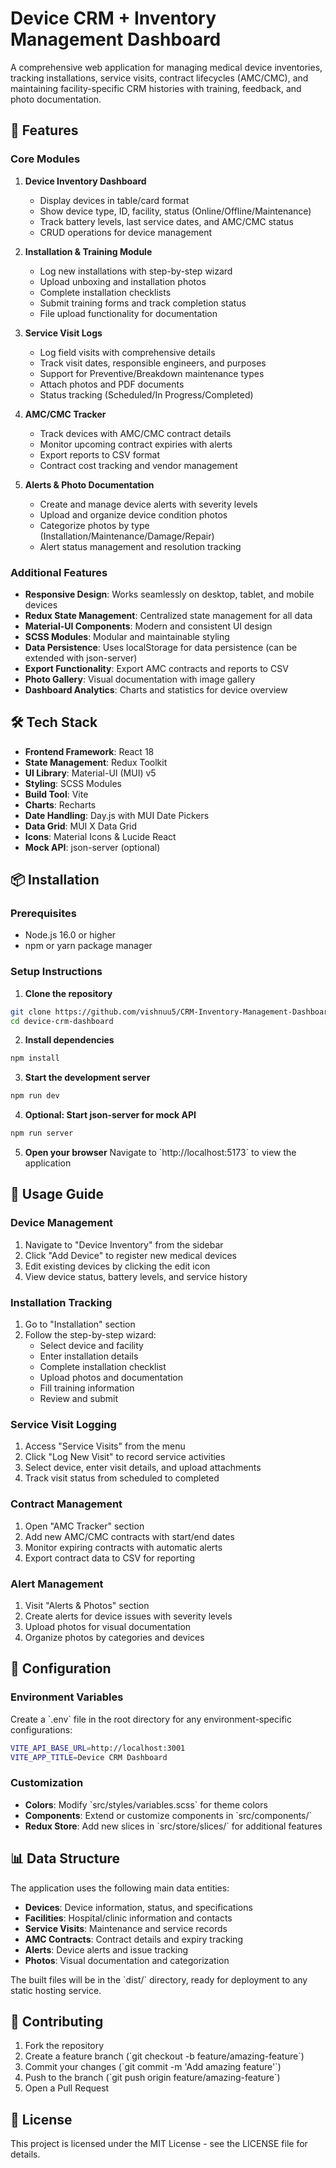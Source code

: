 # Device CRM + Inventory Management Dashboard

A comprehensive web application for managing medical device inventories, tracking installations, service visits, contract lifecycles (AMC/CMC), and maintaining facility-specific CRM histories with training, feedback, and photo documentation.

## 🚀 Features

### Core Modules

1. **Device Inventory Dashboard**

   - Display devices in table/card format
   - Show device type, ID, facility, status (Online/Offline/Maintenance)
   - Track battery levels, last service dates, and AMC/CMC status
   - CRUD operations for device management

2. **Installation & Training Module**

   - Log new installations with step-by-step wizard
   - Upload unboxing and installation photos
   - Complete installation checklists
   - Submit training forms and track completion status
   - File upload functionality for documentation

3. **Service Visit Logs**

   - Log field visits with comprehensive details
   - Track visit dates, responsible engineers, and purposes
   - Support for Preventive/Breakdown maintenance types
   - Attach photos and PDF documents
   - Status tracking (Scheduled/In Progress/Completed)

4. **AMC/CMC Tracker**

   - Track devices with AMC/CMC contract details
   - Monitor upcoming contract expiries with alerts
   - Export reports to CSV format
   - Contract cost tracking and vendor management

5. **Alerts & Photo Documentation**
   - Create and manage device alerts with severity levels
   - Upload and organize device condition photos
   - Categorize photos by type (Installation/Maintenance/Damage/Repair)
   - Alert status management and resolution tracking

### Additional Features

- **Responsive Design**: Works seamlessly on desktop, tablet, and mobile devices
- **Redux State Management**: Centralized state management for all data
- **Material-UI Components**: Modern and consistent UI design
- **SCSS Modules**: Modular and maintainable styling
- **Data Persistence**: Uses localStorage for data persistence (can be extended with json-server)
- **Export Functionality**: Export AMC contracts and reports to CSV
- **Photo Gallery**: Visual documentation with image gallery
- **Dashboard Analytics**: Charts and statistics for device overview

## 🛠️ Tech Stack

- **Frontend Framework**: React 18
- **State Management**: Redux Toolkit
- **UI Library**: Material-UI (MUI) v5
- **Styling**: SCSS Modules
- **Build Tool**: Vite
- **Charts**: Recharts
- **Date Handling**: Day.js with MUI Date Pickers
- **Data Grid**: MUI X Data Grid
- **Icons**: Material Icons & Lucide React
- **Mock API**: json-server (optional)

## 📦 Installation

### Prerequisites

- Node.js 16.0 or higher
- npm or yarn package manager

### Setup Instructions

1. **Clone the repository**

```bash
git clone https://github.com/vishnuu5/CRM-Inventory-Management-Dashboard-janitri.git
cd device-crm-dashboard
```

2. **Install dependencies**

```bash
npm install
```

3. **Start the development server**

```bash
npm run dev
```

4. **Optional: Start json-server for mock API**

```bash
npm run server
```

5. **Open your browser**
   Navigate to \`http://localhost:5173\` to view the application

## 🎯 Usage Guide

### Device Management

1. Navigate to "Device Inventory" from the sidebar
2. Click "Add Device" to register new medical devices
3. Edit existing devices by clicking the edit icon
4. View device status, battery levels, and service history

### Installation Tracking

1. Go to "Installation" section
2. Follow the step-by-step wizard:
   - Select device and facility
   - Enter installation details
   - Complete installation checklist
   - Upload photos and documentation
   - Fill training information
   - Review and submit

### Service Visit Logging

1. Access "Service Visits" from the menu
2. Click "Log New Visit" to record service activities
3. Select device, enter visit details, and upload attachments
4. Track visit status from scheduled to completed

### Contract Management

1. Open "AMC Tracker" section
2. Add new AMC/CMC contracts with start/end dates
3. Monitor expiring contracts with automatic alerts
4. Export contract data to CSV for reporting

### Alert Management

1. Visit "Alerts & Photos" section
2. Create alerts for device issues with severity levels
3. Upload photos for visual documentation
4. Organize photos by categories and devices

## 🔧 Configuration

### Environment Variables

Create a \`.env\` file in the root directory for any environment-specific configurations:

```bash
VITE_API_BASE_URL=http://localhost:3001
VITE_APP_TITLE=Device CRM Dashboard
```

### Customization

- **Colors**: Modify \`src/styles/variables.scss\` for theme colors
- **Components**: Extend or customize components in \`src/components/\`
- **Redux Store**: Add new slices in \`src/store/slices/\` for additional features

## 📊 Data Structure

The application uses the following main data entities:

- **Devices**: Device information, status, and specifications
- **Facilities**: Hospital/clinic information and contacts
- **Service Visits**: Maintenance and service records
- **AMC Contracts**: Contract details and expiry tracking
- **Alerts**: Device alerts and issue tracking
- **Photos**: Visual documentation and categorization

The built files will be in the \`dist/\` directory, ready for deployment to any static hosting service.

## 🤝 Contributing

1. Fork the repository
2. Create a feature branch (\`git checkout -b feature/amazing-feature\`)
3. Commit your changes (\`git commit -m 'Add amazing feature'\`)
4. Push to the branch (\`git push origin feature/amazing-feature\`)
5. Open a Pull Request

## 📝 License

This project is licensed under the MIT License - see the LICENSE file for details.
